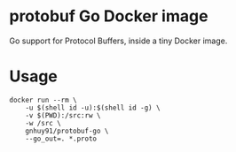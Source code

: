 # protobuf Go Docker image

Go support for Protocol Buffers, inside a tiny Docker image.

# Usage

```console
docker run --rm \
    -u $(shell id -u):$(shell id -g) \
    -v $(PWD):/src:rw \
    -w /src \
    gnhuy91/protobuf-go \
    --go_out=. *.proto
```
